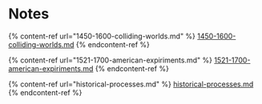 # Notes

{% content-ref url="1450-1600-colliding-worlds.md" %}
[1450-1600-colliding-worlds.md](1450-1600-colliding-worlds.md)
{% endcontent-ref %}

{% content-ref url="1521-1700-american-expiriments.md" %}
[1521-1700-american-expiriments.md](1521-1700-american-expiriments.md)
{% endcontent-ref %}

{% content-ref url="historical-processes.md" %}
[historical-processes.md](historical-processes.md)
{% endcontent-ref %}
